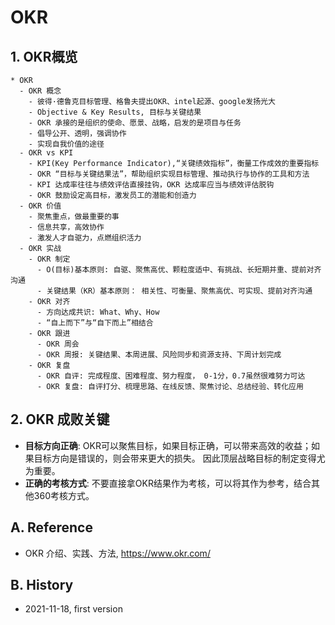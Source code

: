 <!---
markmeta_author: wongoo
markmeta_date: 2021-11-18
markmeta_title: okr
markmeta_categories: okr
markmeta_tags: okr
-->

# OKR

## 1. OKR概览

```mindmap
* OKR
  - OKR 概念
    - 彼得·德鲁克目标管理、格鲁夫提出OKR、intel起源、google发扬光大
    - Objective & Key Results, 目标与关键结果 
    - OKR 承接的是组织的使命、愿景、战略，启发的是项目与任务
    - 倡导公开、透明，强调协作 
    - 实现自我价值的途径
  - OKR vs KPI
    - KPI(Key Performance Indicator),“关键绩效指标”，衡量工作成效的重要指标
    - OKR “目标与关键结果法”，帮助组织实现目标管理、推动执行与协作的工具和方法
    - KPI 达成率往往与绩效评估直接挂钩，OKR 达成率应当与绩效评估脱钩
    - OKR 鼓励设定高目标，激发员工的潜能和创造力
  - OKR 价值
    - 聚焦重点，做最重要的事
    - 信息共享，高效协作
    - 激发人才自驱力，点燃组织活力
  - OKR 实战
    - OKR 制定
      - O(目标)基本原则: 自驱、聚焦高优、颗粒度适中、有挑战、长短期并重、提前对齐沟通
      - 关键结果（KR）基本原则： 相关性、可衡量、聚焦高优、可实现、提前对齐沟通
    - OKR 对齐
      - 方向达成共识: What、Why、How
      - “自上而下”与“自下而上”相结合
    - OKR 跟进
      - OKR 周会
      - OKR 周报: 关键结果、本周进展、风险同步和资源支持、下周计划完成
    - OKR 复盘
      - OKR 自评: 完成程度、困难程度、努力程度， 0-1分，0.7虽然很难努力可达
      - OKR 复盘: 自评打分、梳理思路、在线反馈、聚焦讨论、总结经验、转化应用
```

## 2. OKR 成败关键

- **目标方向正确**: OKR可以聚焦目标，如果目标正确，可以带来高效的收益；如果目标方向是错误的，则会带来更大的损失。 因此顶层战略目标的制定变得尤为重要。
- **正确的考核方式**: 不要直接拿OKR结果作为考核，可以将其作为参考，结合其他360考核方式。

## A. Reference

- OKR 介绍、实践、方法, https://www.okr.com/

## B. History

- 2021-11-18, first version

  
